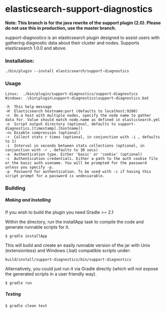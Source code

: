 elasticsearch-support-diagnostics
=================================

**Note: This branch is for the java rewrite of the support plugin (2.0). Please do not use this in production, use the master branch.**


support-diagnostics is an elasticsearch plugin designed
to assist users with gathering diagnostic data about their cluster and nodes. 
Supports elasticsearch 1.0.0 and above.

### Installation:

	./bin/plugin --install elasticsearch/support-diagnostics
	

### Usage

	Linux:	./bin/plugin/support-diagnostics/support-diagnostics
	Windows: .\bin\plugin\support-diagnostics\support-diagnostics.bat
	
	-h  This help message
	-H  Elasticsearch hostname:port (defaults to localhost:9200)
	-n  On a host with multiple nodes, specify the node name to gather data for. Value should match node.name as defined in elasticsearch.yml
	-o  Script output directory (optional, defaults to support-diagnostics.[timestamp].[hostname])
	-nc Disable compression (optional)
	-r  Collect stats r times (optional, in conjunction with -i , defaults to 1)
	-i  Interval in seconds between stats collections (optional, in conjunction with -r , defaults to 30 secs)
	-a  Authentication type. Either 'basic' or 'cookie' (optional)
	-c  Authentication credentials. Either a path to the auth cookie file or the basic auth usename. You will be prompted for the password unless you specify -p.
	-p  Password for authentication. To be used with -c if having this script prompt for a password is undesiarable.


### Building

##### Making and Installing
If you wish to build the plugin you need Gradle >= 2.1 

Within the directory, run the installApp task to compile the code and generate runnable scripts for it.

	$ gradle installApp
	
	
This will build and create an easily runnable version of the jar with Unix (extensionless) and Windows (.bat) compatible scripts under:

	build/install/support-diagnostics/bin/support-diagnostics
	

Alternatively, you could just run it via Gradle directly (which will not expose the generated scripts in a user friendly way).

	$ gradle run


##### Testing

	$ gradle clean test
